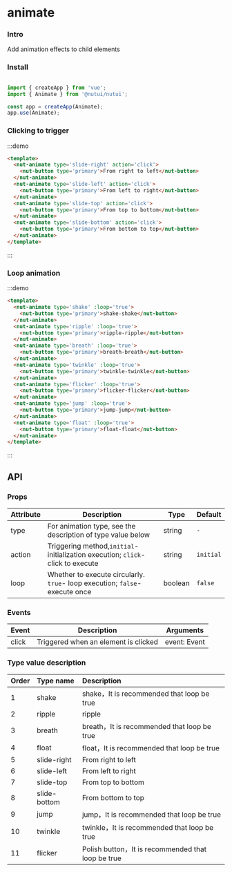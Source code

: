 # animate

### Intro

Add animation effects to child elements

### Install

```javascript

import { createApp } from 'vue';
import { Animate } from '@nutui/nutui';

const app = createApp(Animate);
app.use(Animate);
```

### Clicking to trigger

:::demo

```html
<template>
  <nut-animate type='slide-right' action='click'>
    <nut-button type='primary'>From right to left</nut-button>
  </nut-animate>
  <nut-animate type='slide-left' action='click'>
    <nut-button type='primary'>From left to right</nut-button>
  </nut-animate>
  <nut-animate type='slide-top' action='click'>
    <nut-button type='primary'>From top to bottom</nut-button>
  </nut-animate>
  <nut-animate type='slide-bottom' action='click'>
    <nut-button type='primary'>From bottom to top</nut-button>
  </nut-animate>
</template>
```

:::



### Loop animation

:::demo

```html
<template>
  <nut-animate type='shake' :loop='true'>
    <nut-button type='primary'>shake-shake</nut-button>
  </nut-animate>
  <nut-animate type='ripple' :loop='true'>
    <nut-button type='primary'>ripple-ripple</nut-button>
  </nut-animate>
  <nut-animate type='breath' :loop='true'>
    <nut-button type='primary'>breath-breath</nut-button>
  </nut-animate>
  <nut-animate type='twinkle' :loop='true'>
    <nut-button type='primary'>twinkle-twinkle</nut-button>
  </nut-animate>
  <nut-animate type='flicker' :loop='true'>
    <nut-button type='primary'>flicker-flicker</nut-button>
  </nut-animate>
  <nut-animate type='jump' :loop='true'>
    <nut-button type='primary'>jump-jump</nut-button>
  </nut-animate>
  <nut-animate type='float' :loop='true'>
    <nut-button type='primary'>float-float</nut-button>
  </nut-animate>
</template>
```

:::


## API

### Props

| Attribute         | Description                             | Type   | Default           |
|--------------|----------------------------------|--------|------------------|
| type         | For animation type, see the description of type value below               | string | `-`                |
| action         | Triggering method,`initial`- initialization execution; `click`- click to execute              | string | `initial`             |
| loop         | Whether to execute circularly. `true`- loop execution; `false`- execute once              | boolean | `false`               |

### Events

| Event | Description           | Arguments     |
|--------|----------------|--------------|
| click  | Triggered when an element is clicked | event: Event |

### Type value description


|    Order  |    Type name     |      Description     |
|:-------|:------- | :----------|
| 1|   shake  | shake，It is recommended that loop be true
| 2 |   ripple  | ripple
|3 |   breath  | breath，It is recommended that loop be true
|4 |   float  | float，It is recommended that loop be true
|5|   slide-right  | From right to left
|6 |   slide-left  | From left to right
|7|   slide-top  | From top to bottom
| 8 |   slide-bottom  | From bottom to top
|9 |   jump  | jump，It is recommended that loop be true
|10 |   twinkle  | twinkle，It is recommended that loop be true
|11 |   flicker  | Polish button，It is recommended that loop be true